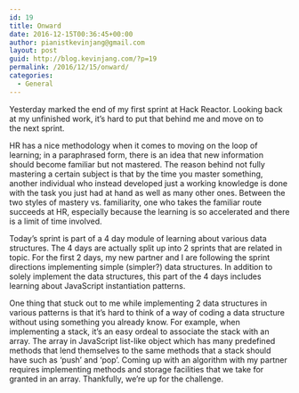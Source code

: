 ```yaml
---
id: 19
title: Onward
date: 2016-12-15T00:36:45+00:00
author: pianistkevinjang@gmail.com
layout: post
guid: http://blog.kevinjang.com/?p=19
permalink: /2016/12/15/onward/
categories:
  - General
---
```

Yesterday marked the end of my first sprint at Hack Reactor. Looking back at my unfinished work, it&#8217;s hard to put that behind me and move on to the next sprint.

<!--more-->HR has a nice methodology when it comes to moving on the loop of learning; in a paraphrased form, there is an idea that new information should become familiar but not mastered. The reason behind not fully mastering a certain subject is that by the time you master something, another individual who instead developed just a working knowledge is done with the task you just had at hand as well as many other ones. Between the two styles of mastery vs. familiarity, one who takes the familiar route succeeds at HR, especially because the learning is so accelerated and there is a limit of time involved.

Today&#8217;s sprint is part of a 4 day module of learning about various data structures. The 4 days are actually split up into 2 sprints that are related in topic. For the first 2 days, my new partner and I are following the sprint directions implementing simple (simpler?) data structures. In addition to solely implement the data structures, this part of the 4 days includes learning about JavaScript instantiation patterns.

One thing that stuck out to me while implementing 2 data structures in various patterns is that it&#8217;s hard to think of a way of coding a data structure without using something you already know. For example, when implementing a stack, it&#8217;s an easy ordeal to associate the stack with an array. The array in JavaScript list-like object which has many predefined methods that lend themselves to the same methods that a stack should have such as &#8216;push&#8217; and &#8216;pop&#8217;. Coming up with an algorithm with my partner requires implementing methods and storage facilities that we take for granted in an array. Thankfully, we&#8217;re up for the challenge.